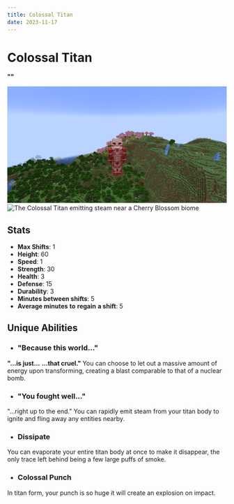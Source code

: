 ```yaml
---
title: Colossal Titan
date: 2023-11-17
---
```


# Colossal Titan
**""**

![The Colossal Titan near a Cherry Blossom biome](../images/colossal_titan_full.png)
![The Colossal Titan emitting steam near a Cherry Blossom biome](../images/colossal_titan_steam_full.png)

## Stats
* __Max Shifts__: 1
* __Height__: 60
* __Speed__: 1
* __Strength__: 30
* __Health__: 3
* __Defense__: 15
* __Durability__: 3
* __Minutes between shifts__: 5
* __Average minutes__ __to__ __regain__ __a shift__: 5

## Unique Abilities
* ### "Because this world..."
__"...is just...__
__...that cruel."__
You can choose to let out a massive amount of energy upon transforming, creating a blast comparable to that of a nuclear bomb.
* ### "You fought well..."
"...right up to the end."
You can rapidly emit steam from your titan body to ignite and fling away any entities nearby.
* ### Dissipate
You can evaporate your entire titan body at once to make it disappear, the only trace left behind being a few large puffs of smoke.
* ### Colossal Punch
In titan form, your punch is so huge it will create an explosion on impact.